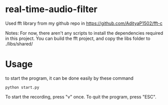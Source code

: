# real-time-audio-filter

Used fft library from my github repo in
https://github.com/AdityaP1502/fft-c

Notes: For now, there aren't any scripts to install the dependencies required in this project. You can build the fft project, and copy the libs folder to ./libs/shared/


# Usage
to start the program, it can be done easily by these command
```shell
python start.py
```

To start the recording, press "v" once. To quit the program, press "ESC".
